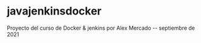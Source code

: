 # javajenkinsdocker
Proyecto del curso de Docker & jenkins
por Alex Mercado -- septiembre de 2021 

